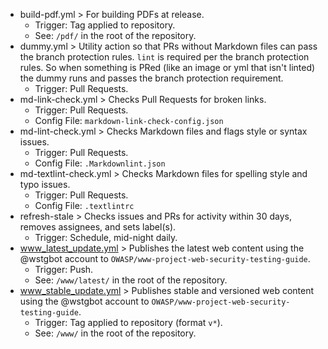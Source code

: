 - build-pdf.yml > For building PDFs at release.
	- Trigger: Tag applied to repository.
	- See: `/pdf/` in the root of the repository.
- dummy.yml > Utility action so that PRs without Markdown files can pass the branch protection rules. `lint` is required per the branch protection rules. So when something is PRed (like an image or yml that isn't linted) the dummy runs and passes the branch protection requirement.
	- Trigger: Pull Requests.
- md-link-check.yml > Checks Pull Requests for broken links.
	- Trigger: Pull Requests.
	- Config File: `markdown-link-check-config.json`
- md-lint-check.yml > Checks Markdown files and flags style or syntax issues.
	- Trigger: Pull Requests.
	- Config File: `.Markdownlint.json`
- md-textlint-check.yml > Checks Markdown files for spelling style and typo issues.
	- Trigger: Pull Requests.
	- Config File: `.textlintrc`
- refresh-stale > Checks issues and PRs for activity within 30 days, removes assignees, and sets label(s).
	- Trigger: Schedule, mid-night daily.
- www_latest_update.yml > Publishes the latest web content using the @wstgbot account to `OWASP/www-project-web-security-testing-guide`.
	- Trigger: Push.
	- See: `/www/latest/` in the root of the repository.
- www_stable_update.yml > Publishes stable and versioned web content using the @wstgbot account to `OWASP/www-project-web-security-testing-guide`.
	- Trigger: Tag applied to repository (format `v*`).
	- See: `/www/` in the root of the repository.
